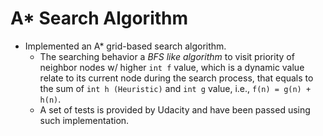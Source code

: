 # A* Search Algorithm

* Implemented an A* grid-based search algorithm.
  * The searching behavior a *BFS like algorithm* to visit priority of neighbor nodes w/ higher ```int f``` value, which is a dynamic value relate to its current node during the search process, that equals to the sum of ```int h (Heuristic)``` and ```int g``` value, i.e., ```f(n) = g(n) + h(n)```.
  * A set of tests is provided by Udacity and have been passed using such implementation.
